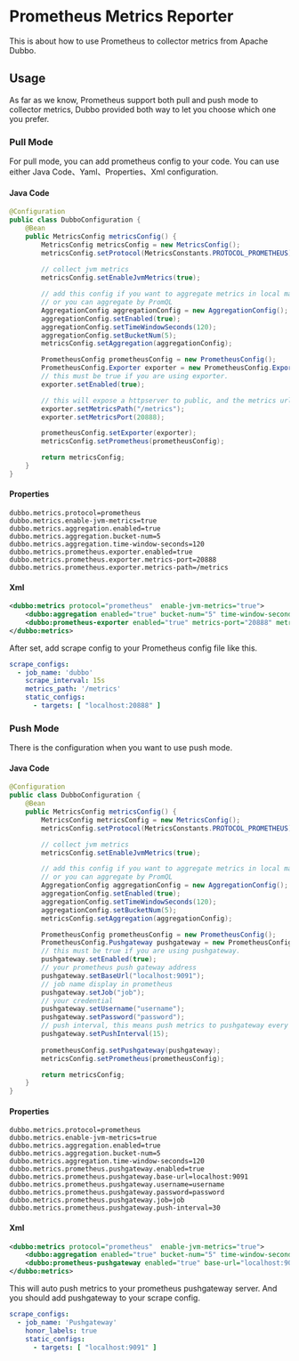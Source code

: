 # Prometheus Metrics Reporter

This is about how to use Prometheus to collector metrics from Apache Dubbo.

## Usage

As far as we know, Prometheus support both pull and push mode to collector metrics, Dubbo provided both way to let you 
choose which one you prefer.

### Pull Mode

For pull mode, you can add prometheus config to your code.
You can use either Java Code、Yaml、Properties、Xml configuration.

#### Java Code

```java
@Configuration
public class DubboConfiguration {
    @Bean
    public MetricsConfig metricsConfig() {
        MetricsConfig metricsConfig = new MetricsConfig();
        metricsConfig.setProtocol(MetricsConstants.PROTOCOL_PROMETHEUS);
        
        // collect jvm metrics
        metricsConfig.setEnableJvmMetrics(true);

        // add this config if you want to aggregate metrics in local machine.
        // or you can aggregate by PromQL
        AggregationConfig aggregationConfig = new AggregationConfig();
        aggregationConfig.setEnabled(true);
        aggregationConfig.setTimeWindowSeconds(120);
        aggregationConfig.setBucketNum(5);
        metricsConfig.setAggregation(aggregationConfig);

        PrometheusConfig prometheusConfig = new PrometheusConfig();
        PrometheusConfig.Exporter exporter = new PrometheusConfig.Exporter();
        // this must be true if you are using exporter.
        exporter.setEnabled(true);

        // this will expose a httpserver to public, and the metrics url is http://localhost:20888/metrics.
        exporter.setMetricsPath("/metrics");
        exporter.setMetricsPort(20888);

        prometheusConfig.setExporter(exporter);
        metricsConfig.setPrometheus(prometheusConfig);

        return metricsConfig;
    }
}
```

#### Properties

```properties
dubbo.metrics.protocol=prometheus
dubbo.metrics.enable-jvm-metrics=true
dubbo.metrics.aggregation.enabled=true
dubbo.metrics.aggregation.bucket-num=5
dubbo.metrics.aggregation.time-window-seconds=120
dubbo.metrics.prometheus.exporter.enabled=true
dubbo.metrics.prometheus.exporter.metrics-port=20888
dubbo.metrics.prometheus.exporter.metrics-path=/metrics
```

#### Xml

```xml
<dubbo:metrics protocol="prometheus"  enable-jvm-metrics="true">
    <dubbo:aggregation enabled="true" bucket-num="5" time-window-seconds="120" />
    <dubbo:prometheus-exporter enabled="true" metrics-port="20888" metrics-path="/metrics" />
</dubbo:metrics>
```

After set, add scrape config to your Prometheus config file like this.

```yaml
scrape_configs:
  - job_name: 'dubbo'
    scrape_interval: 15s
    metrics_path: '/metrics'
    static_configs:
      - targets: [ "localhost:20888" ]
```

### Push Mode

There is the configuration when you want to use push mode.

#### Java Code

```java
@Configuration
public class DubboConfiguration {
    @Bean
    public MetricsConfig metricsConfig() {
        MetricsConfig metricsConfig = new MetricsConfig();
        metricsConfig.setProtocol(MetricsConstants.PROTOCOL_PROMETHEUS);

        // collect jvm metrics
        metricsConfig.setEnableJvmMetrics(true);

        // add this config if you want to aggregate metrics in local machine.
        // or you can aggregate by PromQL
        AggregationConfig aggregationConfig = new AggregationConfig();
        aggregationConfig.setEnabled(true);
        aggregationConfig.setTimeWindowSeconds(120);
        aggregationConfig.setBucketNum(5);
        metricsConfig.setAggregation(aggregationConfig);

        PrometheusConfig prometheusConfig = new PrometheusConfig();
        PrometheusConfig.Pushgateway pushgateway = new PrometheusConfig.Pushgateway();
        // this must be true if you are using pushgateway.
        pushgateway.setEnabled(true);
        // your prometheus push gateway address
        pushgateway.setBaseUrl("localhost:9091");
        // job name display in prometheus
        pushgateway.setJob("job");
        // your credential
        pushgateway.setUsername("username");
        pushgateway.setPassword("password");
        // push interval, this means push metrics to pushgateway every 15 seconds
        pushgateway.setPushInterval(15);
        
        prometheusConfig.setPushgateway(pushgateway);
        metricsConfig.setPrometheus(prometheusConfig);

        return metricsConfig;
    }
}
```

#### Properties

```properties
dubbo.metrics.protocol=prometheus
dubbo.metrics.enable-jvm-metrics=true
dubbo.metrics.aggregation.enabled=true
dubbo.metrics.aggregation.bucket-num=5
dubbo.metrics.aggregation.time-window-seconds=120
dubbo.metrics.prometheus.pushgateway.enabled=true
dubbo.metrics.prometheus.pushgateway.base-url=localhost:9091
dubbo.metrics.prometheus.pushgateway.username=username
dubbo.metrics.prometheus.pushgateway.password=password
dubbo.metrics.prometheus.pushgateway.job=job
dubbo.metrics.prometheus.pushgateway.push-interval=30
```

#### Xml

```xml
<dubbo:metrics protocol="prometheus"  enable-jvm-metrics="true">
    <dubbo:aggregation enabled="true" bucket-num="5" time-window-seconds="120" />
    <dubbo:prometheus-pushgateway enabled="true" base-url="localhost:9091" push-interval="30" username="username" password="password" job="job" />
</dubbo:metrics>
```

This will auto push metrics to your prometheus pushgateway server.
And you should add pushgateway to your scrape config.

```yaml
scrape_configs:
  - job_name: 'Pushgateway'
    honor_labels: true
    static_configs:
      - targets: [ "localhost:9091" ]
```
